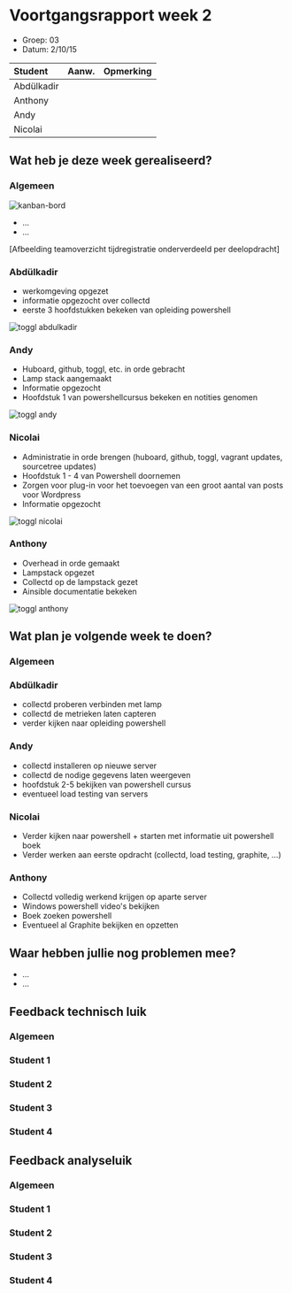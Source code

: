 # Voortgangsrapport week 2

* Groep: 03
* Datum: 2/10/15

| Student  | Aanw. | Opmerking |
| :---     | :---  | :---      |
| Abdülkadir |       |           |
| Anthony |       |           |
| Andy |       |           |
| Nicolai |       |           |

## Wat heb je deze week gerealiseerd?

### Algemeen

![kanban-bord](https://github.com/HoGentTIN/ops3-g03/blob/master/weekrapport/image/week2_kanban.PNG)

* ...
* ...

[Afbeelding teamoverzicht tijdregistratie onderverdeeld per deelopdracht]

### Abdülkadir

* werkomgeving opgezet
* informatie opgezocht over collectd
* eerste 3 hoofdstukken bekeken van opleiding powershell

![toggl abdulkadir](https://github.com/HoGentTIN/ops3-g03/blob/master/weekrapport/image/week2_toggl_abdulkadir.PNG)

### Andy

* Huboard, github, toggl, etc. in orde gebracht
* Lamp stack aangemaakt
* Informatie opgezocht
* Hoofdstuk 1 van powershellcursus bekeken en notities genomen

![toggl andy](https://github.com/HoGentTIN/ops3-g03/blob/master/weekrapport/image/week2_toggl_andy.PNG)

### Nicolai

* Administratie in orde brengen (huboard, github, toggl, vagrant updates, sourcetree updates)
* Hoofdstuk 1 - 4 van Powershell doornemen
* Zorgen voor plug-in voor het toevoegen van een groot aantal van posts voor Wordpress
* Informatie opgezocht

![toggl nicolai](https://github.com/HoGentTIN/ops3-g03/blob/master/weekrapport/image/week2_toggl_nicolai.PNG)

### Anthony

* Overhead in orde gemaakt
* Lampstack opgezet
* Collectd op de lampstack gezet
* Ainsible documentatie bekeken

![toggl anthony](https://github.com/HoGentTIN/ops3-g03/blob/master/weekrapport/image/week2_toggl_anthony.PNG)

## Wat plan je volgende week te doen?

### Algemeen
### Abdülkadir
* collectd proberen verbinden met lamp
* collectd de metrieken laten capteren
* verder kijken naar opleiding powershell

### Andy
* collectd installeren op nieuwe server
* collectd de nodige gegevens laten weergeven
* hoofdstuk 2-5 bekijken van powershell cursus
* eventueel load testing van servers

### Nicolai
* Verder kijken naar powershell + starten met informatie uit powershell boek
* Verder werken aan eerste opdracht (collectd, load testing, graphite, ...)

### Anthony
* Collectd volledig werkend krijgen op aparte server
* Windows powershell video's bekijken
* Boek zoeken powershell
* Eventueel al Graphite bekijken en opzetten

## Waar hebben jullie nog problemen mee?

* ...
* ...

## Feedback technisch luik

### Algemeen

### Student 1
### Student 2
### Student 3
### Student 4

## Feedback analyseluik

### Algemeen

### Student 1
### Student 2
### Student 3
### Student 4

